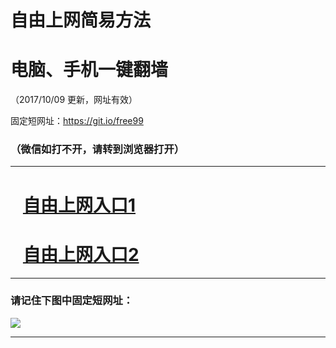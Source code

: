 ﻿# 自由上网简易方法

# 电脑、手机一键翻墙

（2017/10/09 更新，网址有效）

固定短网址：https://git.io/free99

### （微信如打不开，请转到浏览器打开）


***





# &nbsp;&nbsp; <a href="http://ft314420882.fwq-tz-1001.info/fwqtz01.html?t=100900128115 " target="_blank">自由上网入口1</a>
# &nbsp;&nbsp; <a href="http://ft194428043.fwq-tz-1002.info/fwqtz02.html?t=100900115184 " target="_blank">自由上网入口2</a>
***

### 请记住下图中固定短网址：

<img src="https://s3-us-west-2.amazonaws.com/fwq-1001/yjfq-20170905okok.png" /> 


***

